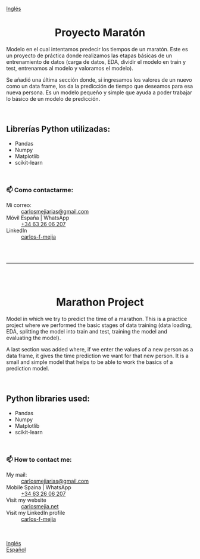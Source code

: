 <a href="#en">Inglés</a>
<br>
<h1 align="center" id="esp">Proyecto Maratón</h1>
<p>Modelo en el cual intentamos predecir los tiempos de un maratón. Este es un proyecto de práctica donde realizamos las etapas básicas de un entrenamiento de datos (carga de datos, EDA, dividir el modelo en train y test, entrenamos al modelo y valoramos el modelo).</p>

<p>Se añadió una última sección donde, si ingresamos los valores de un nuevo como un data frame, los da la predicción de tiempo que deseamos para esa nueva persona.  Es un modelo pequeño y simple que ayuda a poder trabajar lo básico de un modelo de predicción. </p>

<br>
<h2>Librerías Python utilizadas:</h2>
<ul>
<li>Pandas</li>
<li>Numpy</li>
<li>Matplotlib</li>
<li>scikit-learn</li>
</ul>

<br>
<h3>📫 Como contactarme:</h3>
<dl>
  <dt>Mi correo:</dt>
  <dd><a href="mailto:carlosmejiarias@gmail.com">carlosmejiarias@gmail.com</a></dd>
  <dt>Móvil España | WhatsApp</dt>
  <dd><a href="tel:+34632606207">+34 63 26 06 207</a></dd>
  <dt>LinkedIn</dt>
  <dd><a href="https://www.linkedin.com/in/carlos-f-mejia/">carlos-f-mejia</a></dd>
</dl>
<br>
<br>
<hr> <!-- Marcador -->
<br>
<br>
<!-- Ingles -->

<h1 align="center" id="en">Marathon Project</h1>
<p>Model in which we try to predict the time of a marathon. This is a practice project where we performed the basic stages of data training (data loading, EDA, splitting the model into train and test, training the model and evaluating the model).</p>

<p>A last section was added where, if we enter the values of a new person as a data frame, it gives the time prediction we want for that new person.  It is a small and simple model that helps to be able to work the basics of a prediction model.</p>

<br>
<h2>Python libraries used:</h2>
<ul>
<li>Pandas</li>
<li>Numpy</li>
<li>Matplotlib</li>
<li>scikit-learn</li>
</ul>
<br>
<h3>📫 How to contact me:</h3>
<dl>
  <dt>My mail:</dt>
  <dd><a href="mailto:carlosmejiarias@gmail.com">carlosmejiarias@gmail.com</a></dd>
  <dt>Mobile Spaina | WhatsApp</dt>
  <dd><a href="tel:+34632606207">+34 63 26 06 207</a></dd>
  <dt>Visit my website</dt>
  <dd><a href="https://carlosmejia.net/">carlosmejia.net</a></dd>
  <dt>Visit my LinkedIn profile</dt>
  <dd><a href="https://www.linkedin.com/in/carlos-f-mejia/">carlos-f-mejia</a></dd>
</dl>
<br>
<br>
<div><a href="#en">Inglés</a></div>
<div><a href="#esp">Español</a></div>
